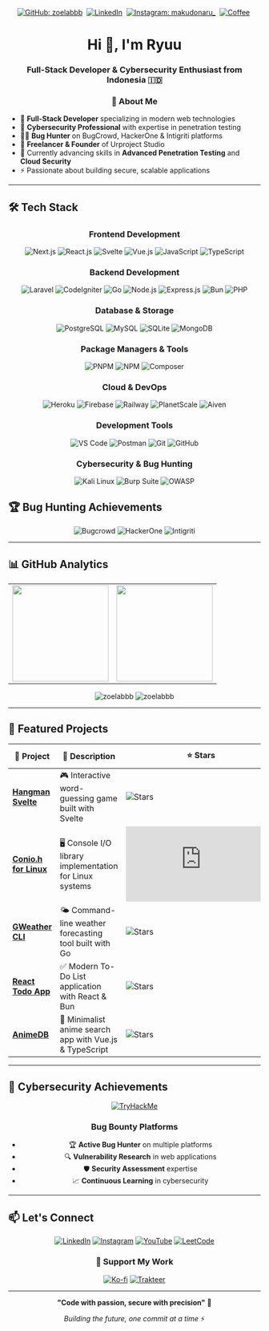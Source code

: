 <div align="center">

[![GitHub: zoelabbb](https://img.shields.io/github/followers/zoelabbb?label=follow&style=for-the-badge&logo=github&color=0969da)](https://github.com/zoelabbb)&nbsp;
[![LinkedIn](https://img.shields.io/badge/LinkedIn-0077B5?style=for-the-badge&logo=linkedin&logoColor=white)](https://linkedin.com/in/alifryuu)&nbsp;
[![Instagram: makudonaru_](https://img.shields.io/badge/Instagram-E4405F?style=for-the-badge&logo=instagram&logoColor=white)](https://instagram.com/makudonaru_)&nbsp;
[![Coffee](https://img.shields.io/badge/Buy%20me%20a%20coffee-FFDD00?style=for-the-badge&logo=ko-fi&logoColor=black)](https://ko-fi.com/alifryuu)&nbsp;

</div>

<h1 align="center">Hi 👋, I'm Ryuu</h1>
<h3 align="center">Full-Stack Developer & Cybersecurity Enthusiast from Indonesia 🇮🇩</h3>

<div align="center">

### 💫 About Me

</div>

- 🚀 **Full-Stack Developer** specializing in modern web technologies
- 🔐 **Cybersecurity Professional** with expertise in penetration testing
- 🕵️‍♂️ **Bug Hunter** on BugCrowd, HackerOne & Intigriti platforms
- 💼 **Freelancer & Founder** of Urproject Studio
- 🌱 Currently advancing skills in **Advanced Penetration Testing** and **Cloud Security**
- ⚡ Passionate about building secure, scalable applications

<hr>

## 🛠️ Tech Stack

<div align="center">

### Frontend Development

![Next.js](https://img.shields.io/badge/Next.js-000000?style=for-the-badge&logo=next.js&logoColor=white)
![React.js](https://img.shields.io/badge/React-20232A?style=for-the-badge&logo=react&logoColor=61DAFB)
![Svelte](https://img.shields.io/badge/Svelte-4A4A55?style=for-the-badge&logo=svelte&logoColor=FF3E00)
![Vue.js](https://img.shields.io/badge/Vue.js-35495E?style=for-the-badge&logo=vue.js&logoColor=4FC08D)
![JavaScript](https://img.shields.io/badge/JavaScript-F7DF1E?style=for-the-badge&logo=javascript&logoColor=black)
![TypeScript](https://img.shields.io/badge/TypeScript-007ACC?style=for-the-badge&logo=typescript&logoColor=white)

### Backend Development

![Laravel](https://img.shields.io/badge/Laravel-FF2D20?style=for-the-badge&logo=laravel&logoColor=white)
![CodeIgniter](https://img.shields.io/badge/CodeIgniter-EF4223?style=for-the-badge&logo=codeigniter&logoColor=white)
![Go](https://img.shields.io/badge/Go-00ADD8?style=for-the-badge&logo=go&logoColor=white)
![Node.js](https://img.shields.io/badge/Node.js-43853D?style=for-the-badge&logo=node.js&logoColor=white)
![Express.js](https://img.shields.io/badge/Express.js-404D59?style=for-the-badge&logo=express&logoColor=white)
![Bun](https://img.shields.io/badge/Bun-000000?style=for-the-badge&logo=bun&logoColor=white)
![PHP](https://img.shields.io/badge/PHP-777BB4?style=for-the-badge&logo=php&logoColor=white)

### Database & Storage

![PostgreSQL](https://img.shields.io/badge/PostgreSQL-316192?style=for-the-badge&logo=postgresql&logoColor=white)
![MySQL](https://img.shields.io/badge/MySQL-4479A1?style=for-the-badge&logo=mysql&logoColor=white)
![SQLite](https://img.shields.io/badge/SQLite-07405E?style=for-the-badge&logo=sqlite&logoColor=white)
![MongoDB](https://img.shields.io/badge/MongoDB-4EA94B?style=for-the-badge&logo=mongodb&logoColor=white)

### Package Managers & Tools

![PNPM](https://img.shields.io/badge/pnpm-F69220?style=for-the-badge&logo=pnpm&logoColor=white)
![NPM](https://img.shields.io/badge/NPM-CB3837?style=for-the-badge&logo=npm&logoColor=white)
![Composer](https://img.shields.io/badge/Composer-885630?style=for-the-badge&logo=composer&logoColor=white)

### Cloud & DevOps

![Heroku](https://img.shields.io/badge/Heroku-430098?style=for-the-badge&logo=heroku&logoColor=white)
![Firebase](https://img.shields.io/badge/Firebase-FFCA28?style=for-the-badge&logo=firebase&logoColor=black)
![Railway](https://img.shields.io/badge/Railway-131415?style=for-the-badge&logo=railway&logoColor=white)
![PlanetScale](https://img.shields.io/badge/PlanetScale-000000?style=for-the-badge&logo=planetscale&logoColor=white)
![Aiven](https://img.shields.io/badge/Aiven-FF6600?style=for-the-badge&logo=aiven&logoColor=white)

### Development Tools

![VS Code](https://img.shields.io/badge/VS%20Code-0078d4?style=for-the-badge&logo=visual-studio-code&logoColor=white)
![Postman](https://img.shields.io/badge/Postman-FF6C37?style=for-the-badge&logo=postman&logoColor=white)
![Git](https://img.shields.io/badge/Git-F05032?style=for-the-badge&logo=git&logoColor=white)
![GitHub](https://img.shields.io/badge/GitHub-100000?style=for-the-badge&logo=github&logoColor=white)

### Cybersecurity & Bug Hunting

![Kali Linux](https://img.shields.io/badge/Kali%20Linux-557C94?style=for-the-badge&logo=kalilinux&logoColor=white)
![Burp Suite](https://img.shields.io/badge/Burp%20Suite-FF6633?style=for-the-badge&logo=burpsuite&logoColor=white)
![OWASP](https://img.shields.io/badge/OWASP-000000?style=for-the-badge&logo=owasp&logoColor=white)

</div>

## 🏆 Bug Hunting Achievements

<div align="center">

![Bugcrowd](https://img.shields.io/badge/Bugcrowd-F26822?style=for-the-badge&logo=bugcrowd&logoColor=white)
![HackerOne](https://img.shields.io/badge/HackerOne-494649?style=for-the-badge&logo=hackerone&logoColor=white)
![Intigriti](https://img.shields.io/badge/Intigriti-1E88E5?style=for-the-badge&logo=intigriti&logoColor=white)

</div>

---

## 📊 GitHub Analytics

<div align="center">
  <table>
    <tr>
      <td>
        <img src="https://github-readme-stats.vercel.app/api/top-langs/?username=zoelabbb&layout=compact&theme=react&hide_border=true&bg_color=1F222E&title_color=F85D7F&icon_color=F8D866&hide=Jupyter%20Notebook,Roff" height="192px"/>
      </td>
      <td>
        <img src="https://github-readme-stats.vercel.app/api?username=zoelabbb&show_icons=true&theme=react&hide_border=true&bg_color=1F222E&title_color=F85D7F&icon_color=F8D866" height="192px"/>
      </td>
    </tr>
  </table>
  
  <img src="https://github-readme-streak-stats.herokuapp.com/?user=zoelabbb&theme=react&hide_border=true&background=1F222E&stroke=0000&ring=F85D7F&fire=F85D7F&currStreakLabel=F85D7F" alt="zoelabbb" />
  
  <img src="https://github-readme-activity-graph.vercel.app/graph?username=zoelabbb&theme=react-dark&bg_color=1F222E&hide_border=true&line=F85D7F&point=F8D866" alt="zoelabbb"/>
</div>

---

## 🚀 Featured Projects

<div align="center">

| 🎯 Project                                                              | 📝 Description                                          | ⭐ Stars                                                                                             | 🔗 Demo                                                      |
| ----------------------------------------------------------------------- | ------------------------------------------------------- | ---------------------------------------------------------------------------------------------------- | ------------------------------------------------------------ |
| **[Hangman Svelte](https://github.com/zoelabbb/hangman-svelte)**        | 🎮 Interactive word-guessing game built with Svelte     | ![Stars](https://img.shields.io/github/stars/zoelabbb/hangman-svelte?style=flat&color=yellow)        | [Play Now](https://hangman-svelte.vercel.app/)               |
| **[Conio.h for Linux](https://github.com/zoelabbb/conio.h)**            | 🖥️ Console I/O library implementation for Linux systems | ![Stars](https://img.shields.io/github/stars/zoelabbb/conio.h?style=flat&color=yellow)               | [View Docs](https://github.com/zoelabbb/conio.h#readme)      |
| **[GWeather CLI](https://github.com/zoelabbb/Gweather)**                | 🌤️ Command-line weather forecasting tool built with Go  | ![Stars](https://img.shields.io/github/stars/zoelabbb/Gweather?style=flat&color=yellow)              | [Try CLI](https://github.com/zoelabbb/Gweather#installation) |
| **[React Todo App](https://github.com/zoelabbb/todo-apps-reatcxbunjs)** | ✅ Modern To-Do List application with React & Bun       | ![Stars](https://img.shields.io/github/stars/zoelabbb/todo-apps-reatcxbunjs?style=flat&color=yellow) | [Live Demo](https://todo-apps-react.vercel.app/)             |
| **[AnimeDB](https://github.com/zoelabbb/animedb)**                      | 🎌 Minimalist anime search app with Vue.js & TypeScript | ![Stars](https://img.shields.io/github/stars/zoelabbb/animedb?style=flat&color=yellow)               | [Explore Anime](https://animedb-vue.vercel.app/)             |

</div>

---

## 🎯 Cybersecurity Achievements

<div align="center">

[![TryHackMe](https://tryhackme-badges.s3.amazonaws.com/H1zoe.png)](https://tryhackme.com/p/H1zoe)

### Bug Bounty Platforms

- 🏆 **Active Bug Hunter** on multiple platforms
- 🔍 **Vulnerability Research** in web applications
- 🛡️ **Security Assessment** expertise
- 📈 **Continuous Learning** in cybersecurity

</div>

---

## 📫 Let's Connect

<div align="center">

[![LinkedIn](https://img.shields.io/badge/LinkedIn-0077B5?style=for-the-badge&logo=linkedin&logoColor=white)](https://linkedin.com/in/alifryuu)
[![Instagram](https://img.shields.io/badge/Instagram-E4405F?style=for-the-badge&logo=instagram&logoColor=white)](https://instagram.com/alifryuu)
[![YouTube](https://img.shields.io/badge/YouTube-FF0000?style=for-the-badge&logo=youtube&logoColor=white)](https://www.youtube.com/channel/UCnIAVbJbFLyTtXoLiSYdHKg)
[![LeetCode](https://img.shields.io/badge/LeetCode-FFA116?style=for-the-badge&logo=leetcode&logoColor=white)](https://leetcode.com/zoelabbb/)

### 💝 Support My Work

[![Ko-fi](https://img.shields.io/badge/Ko--fi-F16061?style=for-the-badge&logo=ko-fi&logoColor=white)](https://ko-fi.com/alifryuu)
[![Trakteer](https://img.shields.io/badge/Trakteer-FF0000?style=for-the-badge&logo=mastercard&logoColor=white)](https://www.teer.id/ikoo)

</div>

---

<div align="center">

**"Code with passion, secure with precision"** 🚀

_Building the future, one commit at a time_ ⚡

</div>
